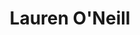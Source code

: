---
title: Lauren O'Neill
headshot: images/uploads/Lauren_O_Neil.jpg
jobTitle: Art Director/Designer for Fashion, Editorial, and Lifestyle Brands
description: Lauren O’Neill is an art director + multidisciplinary designer based in Brooklyn, New York. Her work often explores the intersection of content and experience through design. She wholeheartedly believe good design starts with strong relationships.\n\nFrom art direction and experiential design to brand strategy and product development, Lauren has worked with small businesses as well as large companies including Kate Spade, Madewell, Martha Stewart Weddings, Color Factory, Domino, Roman & Williams GUILD, Bloomingdale’s, and other lifestyle, retail, restaurant, and product brands. She’s also worked alongside amazing Studiomates, co-created projects such as Nearly Impossible and Studio/Practice, dreamt up more side projects than she cares to admit, and taught graphic design to undergrads at VCUarts.\n\nIn her downtime, she enjoys scouting lovely shops and restaurants, working on a handful of [real] side projects, entertaining with family and friends, and advocating for a number of causes close to her heart.
speakerLink: https://laurenoneilldesign.com/
---